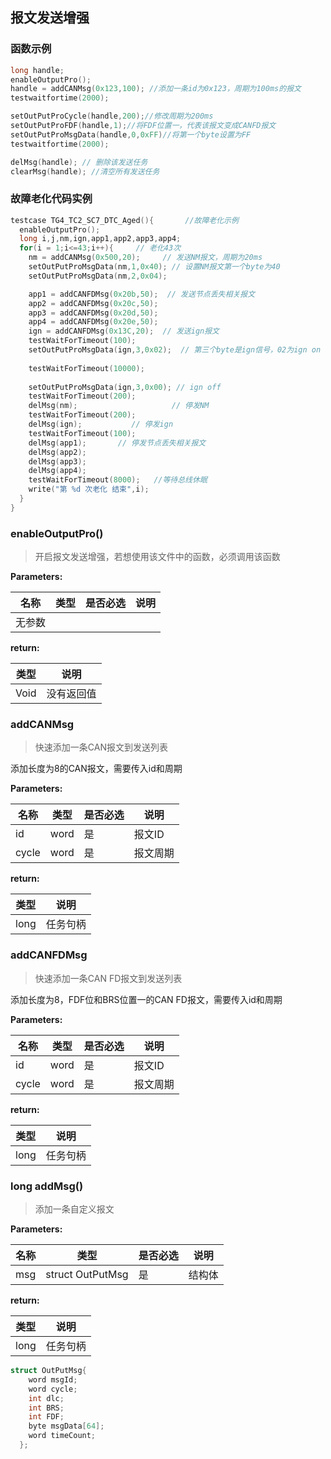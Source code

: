## 报文发送增强



### 函数示例

```c
long handle;
enableOutputPro();
handle = addCANMsg(0x123,100); //添加一条id为0x123，周期为100ms的报文
testwaitfortime(2000);

setOutPutProCycle(handle,200);//修改周期为200ms
setOutPutProFDF(handle,1);//将FDF位置一，代表该报文变成CANFD报文
setOutPutProMsgData(handle,0,0xFF)//将第一个byte设置为FF
testwaitfortime(2000);

delMsg(handle); // 删除该发送任务
clearMsg(handle); //清空所有发送任务
```

### 故障老化代码实例

```c
testcase TG4_TC2_SC7_DTC_Aged(){       //故障老化示例
  enableOutputPro();
  long i,j,nm,ign,app1,app2,app3,app4;  
  for(i = 1;i<=43;i++){     // 老化43次
    nm = addCANMsg(0x500,20);     // 发送NM报文，周期为20ms
    setOutPutProMsgData(nm,1,0x40); // 设置NM报文第一个byte为40
    setOutPutProMsgData(nm,2,0x04);

    app1 = addCANFDMsg(0x20b,50);  // 发送节点丢失相关报文
    app2 = addCANFDMsg(0x20c,50);
    app3 = addCANFDMsg(0x20d,50);
    app4 = addCANFDMsg(0x20e,50);
    ign = addCANFDMsg(0x13C,20);  // 发送ign报文 
    testWaitForTimeout(100);
    setOutPutProMsgData(ign,3,0x02);  // 第三个byte是ign信号，02为ign on
    
    testWaitForTimeout(10000);
    
    setOutPutProMsgData(ign,3,0x00); // ign off
    testWaitForTimeout(200);
    delMsg(nm);                     // 停发NM
    testWaitForTimeout(200);
    delMsg(ign);		   // 停发ign
    testWaitForTimeout(100);
    delMsg(app1);		// 停发节点丢失相关报文
    delMsg(app2);
    delMsg(app3);
    delMsg(app4);
    testWaitForTimeout(8000);	//等待总线休眠
    write("第 %d 次老化 结束",i);
  }
}
```



### enableOutputPro()

> 开启报文发送增强，若想使用该文件中的函数，必须调用该函数

**Parameters:**

| **名称** | **类型** | **是否必选** | **说明** |
| -------- | -------- | ------------ | -------- |
| 无参数   |          |              |          |

**return:**

| 类型 | 说明       |
| ---- | ---------- |
| Void | 没有返回值 |



### addCANMsg

> 快速添加一条CAN报文到发送列表

添加长度为8的CAN报文，需要传入id和周期

**Parameters:**

| **名称** | **类型** | **是否必选** | **说明** |
| -------- | -------- | ------------ | -------- |
| id       | word     | 是           | 报文ID   |
| cycle    | word     | 是           | 报文周期 |

**return:**

| 类型 | 说明     |
| ---- | -------- |
| long | 任务句柄 |

### addCANFDMsg

> 快速添加一条CAN FD报文到发送列表

添加长度为8，FDF位和BRS位置一的CAN FD报文，需要传入id和周期

**Parameters:**

| **名称** | **类型** | **是否必选** | **说明** |
| -------- | -------- | ------------ | -------- |
| id       | word     | 是           | 报文ID   |
| cycle    | word     | 是           | 报文周期 |

**return:**

| 类型 | 说明     |
| ---- | -------- |
| long | 任务句柄 |

### long addMsg()

> 添加一条自定义报文

**Parameters:**

| **名称** | **类型**         | **是否必选** | **说明** |
| -------- | ---------------- | ------------ | -------- |
| msg      | struct OutPutMsg | 是           | 结构体   |

**return:**

| 类型 | 说明     |
| ---- | -------- |
| long | 任务句柄 |

```c
struct OutPutMsg{
    word msgId;
    word cycle;
    int dlc;
    int BRS;
    int FDF;
    byte msgData[64];
    word timeCount;
  };
```

